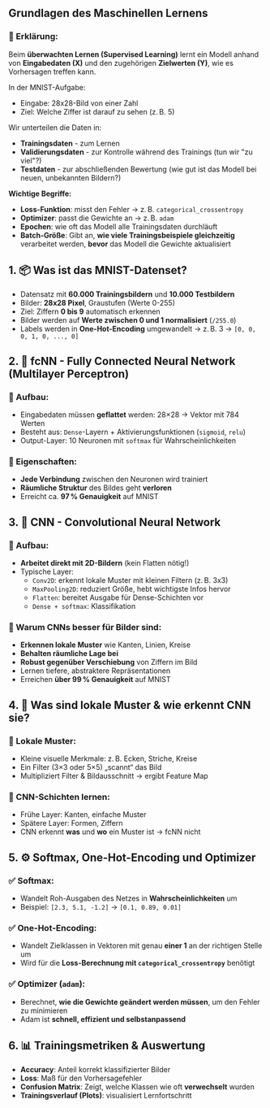 

## **Grundlagen des Maschinellen Lernens**

### 📘 Erklärung:

Beim **überwachten Lernen (Supervised Learning)** lernt ein Modell anhand von **Eingabedaten (X)** und den zugehörigen **Zielwerten (Y)**, wie es Vorhersagen treffen kann.

In der MNIST-Aufgabe:
- Eingabe: 28x28-Bild von einer Zahl
- Ziel: Welche Ziffer ist darauf zu sehen (z. B. 5)
    

Wir unterteilen die Daten in:
- **Trainingsdaten** - zum Lernen
- **Validierungsdaten** - zur Kontrolle während des Trainings (tun wir "zu viel"?)
- **Testdaten** - zur abschließenden Bewertung (wie gut ist das Modell bei neuen, unbekannten Bildern?)
    

**Wichtige Begriffe:**
- **Loss-Funktion**: misst den Fehler → z. B. `categorical_crossentropy`
- **Optimizer**: passt die Gewichte an → z. B. `adam`
- **Epochen**: wie oft das Modell alle Trainingsdaten durchläuft
- **Batch-Größe**: Gibt an, **wie viele Trainingsbeispiele gleichzeitig** verarbeitet werden, **bevor** das Modell die Gewichte aktualisiert

## 1. 📦 **Was ist das MNIST-Datenset?**

- Datensatz mit **60.000 Trainingsbildern** und **10.000 Testbildern**
- Bilder: **28x28 Pixel**, Graustufen (Werte 0-255)
- Ziel: Ziffern **0 bis 9** automatisch erkennen
- Bilder werden auf **Werte zwischen 0 und 1 normalisiert** (`/255.0`)
- Labels werden in **One-Hot-Encoding** umgewandelt → z. B. 3 → `[0, 0, 0, 1, 0, ..., 0]`

## 2. 🔢 **fcNN - Fully Connected Neural Network (Multilayer Perceptron)**

### 📌 Aufbau:

- Eingabedaten müssen **geflattet** werden: 28×28 → Vektor mit 784 Werten
- Besteht aus: `Dense`-Layern + Aktivierungsfunktionen (`sigmoid`, `relu`)
- Output-Layer: 10 Neuronen mit `softmax` für Wahrscheinlichkeiten
    

### 📌 Eigenschaften:

- **Jede Verbindung** zwischen den Neuronen wird trainiert
- **Räumliche Struktur** des Bildes geht **verloren**
- Erreicht ca. **97 % Genauigkeit** auf MNIST


## 3. 🧠 **CNN - Convolutional Neural Network**

### 📌 Aufbau:

- **Arbeitet direkt mit 2D-Bildern** (kein Flatten nötig!)
- Typische Layer:
    - `Conv2D`: erkennt lokale Muster mit kleinen Filtern (z. B. 3x3)
    - `MaxPooling2D`: reduziert Größe, hebt wichtigste Infos hervor
    - `Flatten`: bereitet Ausgabe für Dense-Schichten vor
    - `Dense + softmax`: Klassifikation
        

### 📌 Warum CNNs besser für Bilder sind:

- **Erkennen lokale Muster** wie Kanten, Linien, Kreise
- **Behalten räumliche Lage bei**
- **Robust gegenüber Verschiebung** von Ziffern im Bild
- Lernen tiefere, abstraktere Repräsentationen
- Erreichen **über 99 % Genauigkeit** auf MNIST

## 4. 🧩 **Was sind lokale Muster & wie erkennt CNN sie?**

### 📌 Lokale Muster:

- Kleine visuelle Merkmale: z. B. Ecken, Striche, Kreise
- Ein Filter (3×3 oder 5×5) „scannt“ das Bild
- Multipliziert Filter & Bildausschnitt → ergibt Feature Map
    

### 📌 CNN-Schichten lernen:

- Frühe Layer: Kanten, einfache Muster
- Spätere Layer: Formen, Ziffern
- CNN erkennt **was** und **wo** ein Muster ist → fcNN nicht


## 5. ⚙️ **Softmax, One-Hot-Encoding und Optimizer**

### ✅ Softmax:

- Wandelt Roh-Ausgaben des Netzes in **Wahrscheinlichkeiten** um
- Beispiel: `[2.3, 5.1, -1.2]` → `[0.1, 0.89, 0.01]`
    
### ✅ One-Hot-Encoding:

- Wandelt Zielklassen in Vektoren mit genau **einer 1** an der richtigen Stelle um
- Wird für die **Loss-Berechnung mit `categorical_crossentropy`** benötigt
    
### ✅ Optimizer (`adam`):

- Berechnet, **wie die Gewichte geändert werden müssen**, um den Fehler zu minimieren
- Adam ist **schnell, effizient und selbstanpassend**

## 6. 📊 **Trainingsmetriken & Auswertung**

- **Accuracy**: Anteil korrekt klassifizierter Bilder
- **Loss**: Maß für den Vorhersagefehler
- **Confusion Matrix**: Zeigt, welche Klassen wie oft **verwechselt** wurden
- **Trainingsverlauf (Plots)**: visualisiert Lernfortschritt